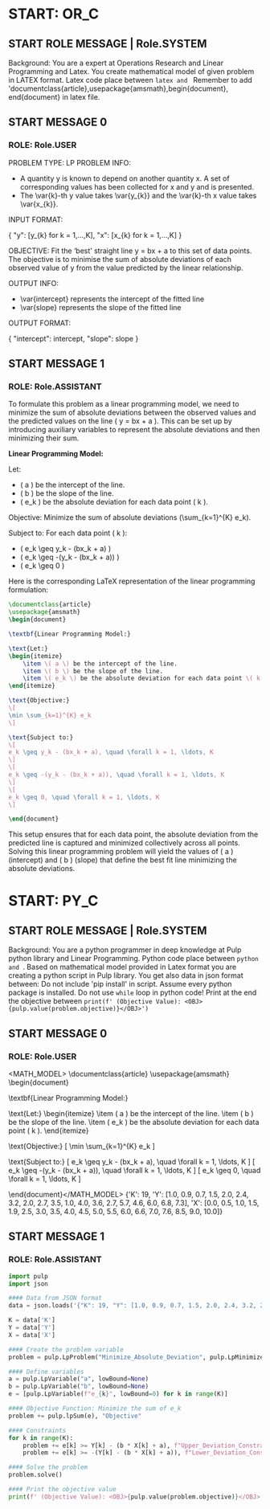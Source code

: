 # START: OR_C 
## START ROLE MESSAGE | Role.SYSTEM 
Background: You are a expert at Operations Research and Linear Programming and Latex. You create mathematical model of given problem in LATEX format. Latex code place between ```latex and ``` Remember to add 'documentclass{article},usepackage{amsmath},begin{document}, end{document} in latex file. 
## START MESSAGE 0 
### ROLE: Role.USER
<DESCRIPTION>
PROBLEM TYPE: LP
PROBLEM INFO:

- A quantity y is known to depend on another quantity x. A set of corresponding values has been collected for x and y and is presented.
- The \var{k}-th y value takes \var{y_{k}} and the \var{k}-th x value takes \var{x_{k}}.

INPUT FORMAT:

{
    "y": [y_{k} for k = 1,...,K],
    "x": [x_{k} for k = 1,...,K]
}


OBJECTIVE: Fit the ‘best’ straight line y = bx + a to this set of data points. The objective is to minimise the sum of absolute deviations of each observed value of y from the value predicted by the linear relationship.

OUTPUT INFO:

- \var{intercept} represents the intercept of the fitted line
- \var{slope} represents the slope of the fitted line

OUTPUT FORMAT:

{
    "intercept": intercept,
    "slope": slope
}
</DESCRIPTION>


## START MESSAGE 1 
### ROLE: Role.ASSISTANT
To formulate this problem as a linear programming model, we need to minimize the sum of absolute deviations between the observed values and the predicted values on the line \( y = bx + a \). This can be set up by introducing auxiliary variables to represent the absolute deviations and then minimizing their sum.

**Linear Programming Model:**

Let:
- \( a \) be the intercept of the line.
- \( b \) be the slope of the line.
- \( e_k \) be the absolute deviation for each data point \( k \).

Objective:
Minimize the sum of absolute deviations \(\sum_{k=1}^{K} e_k\).

Subject to:
For each data point \( k \):
- \( e_k \geq y_k - (bx_k + a) \)
- \( e_k \geq -(y_k - (bx_k + a)) \)
- \( e_k \geq 0 \)

Here is the corresponding LaTeX representation of the linear programming formulation:

```latex
\documentclass{article}
\usepackage{amsmath}
\begin{document}

\textbf{Linear Programming Model:}

\text{Let:}
\begin{itemize}
    \item \( a \) be the intercept of the line.
    \item \( b \) be the slope of the line.
    \item \( e_k \) be the absolute deviation for each data point \( k \).
\end{itemize}

\text{Objective:}
\[
\min \sum_{k=1}^{K} e_k
\]

\text{Subject to:}
\[
e_k \geq y_k - (bx_k + a), \quad \forall k = 1, \ldots, K
\]
\[
e_k \geq -(y_k - (bx_k + a)), \quad \forall k = 1, \ldots, K
\]
\[
e_k \geq 0, \quad \forall k = 1, \ldots, K
\]

\end{document}
```

This setup ensures that for each data point, the absolute deviation from the predicted line is captured and minimized collectively across all points. Solving this linear programming problem will yield the values of \( a \) (intercept) and \( b \) (slope) that define the best fit line minimizing the absolute deviations.

# START: PY_C 
## START ROLE MESSAGE | Role.SYSTEM 
Background: You are a python programmer in deep knowledge at Pulp python library and Linear Programming. Python code place between ```python and ```. Based on mathematical model provided in Latex format you are creating a python script in Pulp library. You get also data in json format between: <DATA></DATA> Do not include 'pip install' in script. Assume every python package is installed. Do not use `while` loop in python code! Print at the end the objective between <OBJ></OBJ> `print(f' (Objective Value): <OBJ>{pulp.value(problem.objective)}</OBJ>')` 
## START MESSAGE 0 
### ROLE: Role.USER
<MATH_MODEL>
\documentclass{article}
\usepackage{amsmath}
\begin{document}

\textbf{Linear Programming Model:}

\text{Let:}
\begin{itemize}
    \item \( a \) be the intercept of the line.
    \item \( b \) be the slope of the line.
    \item \( e_k \) be the absolute deviation for each data point \( k \).
\end{itemize}

\text{Objective:}
\[
\min \sum_{k=1}^{K} e_k
\]

\text{Subject to:}
\[
e_k \geq y_k - (bx_k + a), \quad \forall k = 1, \ldots, K
\]
\[
e_k \geq -(y_k - (bx_k + a)), \quad \forall k = 1, \ldots, K
\]
\[
e_k \geq 0, \quad \forall k = 1, \ldots, K
\]

\end{document}</MATH_MODEL>
<DATA>
{'K': 19, 'Y': [1.0, 0.9, 0.7, 1.5, 2.0, 2.4, 3.2, 2.0, 2.7, 3.5, 1.0, 4.0, 3.6, 2.7, 5.7, 4.6, 6.0, 6.8, 7.3], 'X': [0.0, 0.5, 1.0, 1.5, 1.9, 2.5, 3.0, 3.5, 4.0, 4.5, 5.0, 5.5, 6.0, 6.6, 7.0, 7.6, 8.5, 9.0, 10.0]}</DATA>


## START MESSAGE 1 
### ROLE: Role.ASSISTANT
```python
import pulp
import json

#### Data from JSON format
data = json.loads('{"K": 19, "Y": [1.0, 0.9, 0.7, 1.5, 2.0, 2.4, 3.2, 2.0, 2.7, 3.5, 1.0, 4.0, 3.6, 2.7, 5.7, 4.6, 6.0, 6.8, 7.3], "X": [0.0, 0.5, 1.0, 1.5, 1.9, 2.5, 3.0, 3.5, 4.0, 4.5, 5.0, 5.5, 6.0, 6.6, 7.0, 7.6, 8.5, 9.0, 10.0]}')

K = data['K']
Y = data['Y']
X = data['X']

#### Create the problem variable
problem = pulp.LpProblem("Minimize_Absolute_Deviation", pulp.LpMinimize)

#### Define variables
a = pulp.LpVariable("a", lowBound=None)
b = pulp.LpVariable("b", lowBound=None)
e = [pulp.LpVariable(f"e_{k}", lowBound=0) for k in range(K)]

#### Objective Function: Minimize the sum of e_k
problem += pulp.lpSum(e), "Objective"

#### Constraints
for k in range(K):
    problem += e[k] >= Y[k] - (b * X[k] + a), f"Upper_Deviation_Constraint_{k}"
    problem += e[k] >= -(Y[k] - (b * X[k] + a)), f"Lower_Deviation_Constraint_{k}"

#### Solve the problem
problem.solve()

#### Print the objective value
print(f' (Objective Value): <OBJ>{pulp.value(problem.objective)}</OBJ>')
```

